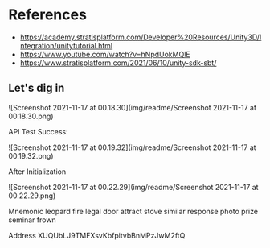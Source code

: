 # References

- https://academy.stratisplatform.com/Developer%20Resources/Unity3D/Integration/unitytutorial.html
- https://www.youtube.com/watch?v=hNpdUokMQlE
- https://www.stratisplatform.com/2021/06/10/unity-sdk-sbt/



## Let's dig in

![Screenshot 2021-11-17 at 00.18.30](img/readme/Screenshot 2021-11-17 at 00.18.30.png)



API Test Success:

![Screenshot 2021-11-17 at 00.19.32](img/readme/Screenshot 2021-11-17 at 00.19.32.png)

After Initialization

![Screenshot 2021-11-17 at 00.22.29](img/readme/Screenshot 2021-11-17 at 00.22.29.png)

Mnemonic
leopard fire legal door attract stove similar response photo prize seminar frown

Address
XUQUbLJ9TMFXsvKbfpitvbBnMPzJwM2ftQ

